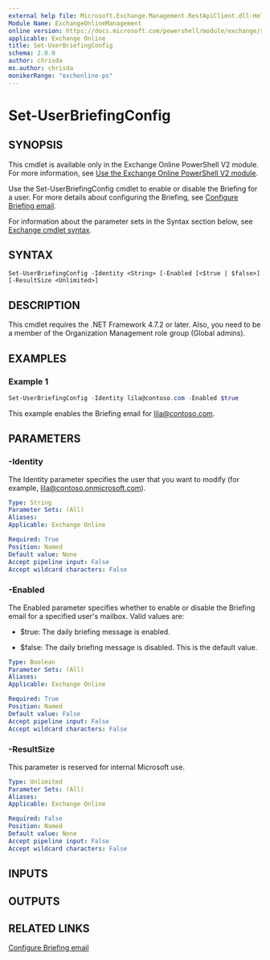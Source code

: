 ```yaml
---
external help file: Microsoft.Exchange.Management.RestApiClient.dll-Help.xml
Module Name: ExchangeOnlineManagement
online version: https://docs.microsoft.com/powershell/module/exchange/set-userbriefingconfig
applicable: Exchange Online
title: Set-UserBriefingConfig
schema: 2.0.0
author: chrisda
ms.author: chrisda
monikerRange: "exchonline-ps"
---
```


# Set-UserBriefingConfig

## SYNOPSIS
This cmdlet is available only in the Exchange Online PowerShell V2 module. For more information, see [Use the Exchange Online PowerShell V2 module](https://docs.microsoft.com/powershell/exchange/exchange-online-powershell-v2).

Use the Set-UserBriefingConfig cmdlet to enable or disable the Briefing for a user. For more details about configuring the Briefing, see [Configure Briefing email](https://docs.microsoft.com/Briefing/be-admin).

For information about the parameter sets in the Syntax section below, see [Exchange cmdlet syntax](https://docs.microsoft.com/powershell/exchange/exchange-cmdlet-syntax).

## SYNTAX

```
Set-UserBriefingConfig -Identity <String> [-Enabled [<$true | $false>] [-ResultSize <Unlimited>]
```

## DESCRIPTION
This cmdlet requires the .NET Framework 4.7.2 or later. Also, you need to be a member of the Organization Management role group (Global admins).

## EXAMPLES

### Example 1

```powershell
Set-UserBriefingConfig -Identity lila@contoso.com -Enabled $true
```

This example enables the Briefing email for lila@contoso.com.

## PARAMETERS

### -Identity
The Identity parameter specifies the user that you want to modify (for example, lila@contoso.onmicrosoft.com).

```yaml
Type: String
Parameter Sets: (All)
Aliases:
Applicable: Exchange Online

Required: True
Position: Named
Default value: None
Accept pipeline input: False
Accept wildcard characters: False
```

### -Enabled
The Enabled parameter specifies whether to enable or disable the Briefing email for a specified user's mailbox. Valid values are:

- $true: The daily briefing message is enabled.

- $false: The daily briefing message is disabled. This is the default value.

```yaml
Type: Boolean
Parameter Sets: (All)
Aliases:
Applicable: Exchange Online

Required: True
Position: Named
Default value: False
Accept pipeline input: False
Accept wildcard characters: False
```

### -ResultSize	
This parameter is reserved for internal Microsoft use.

```yaml
Type: Unlimited
Parameter Sets: (All)
Aliases:
Applicable: Exchange Online

Required: False
Position: Named
Default value: None
Accept pipeline input: False
Accept wildcard characters: False
```

## INPUTS

###  

## OUTPUTS

###  

## RELATED LINKS

[Configure Briefing email](https://docs.microsoft.com/Briefing/be-admin)
